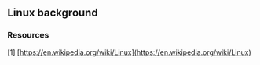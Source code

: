 ## Linux background

### Resources

[1] [https://en.wikipedia.org/wiki/Linux](https://en.wikipedia.org/wiki/Linux)
